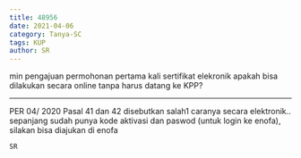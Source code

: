 ```yaml
---
title: 48956
date: 2021-04-06
category: Tanya-SC
tags: KUP
author: SR
---
```


min pengajuan permohonan pertama kali sertifikat elekronik apakah bisa dilakukan secara online tanpa harus datang ke KPP?

---

PER 04/ 2020 Pasal 41 dan 42 disebutkan salah1 caranya secara elektronik.. sepanjang sudah punya kode aktivasi dan paswod (untuk login ke enofa), silakan bisa diajukan di enofa

`SR`
